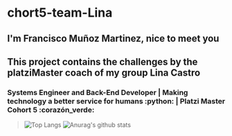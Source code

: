 # chort5-team-Lina
## I'm Francisco Muñoz Martinez, nice to meet you 
## This project contains the challenges  by the platziMaster coach of my group Lina Castro 
### Systems Engineer and Back-End Developer | Making technology a better service for humans :python: | Platzi Master Cohort 5 :corazón_verde:
>![Top Langs](https://github-readme-stats.vercel.app/api/top-langs/?username=pachom&theme=radical)
>![Anurag's github stats](https://github-readme-stats.vercel.app/api?username=pachom&theme=radical)
